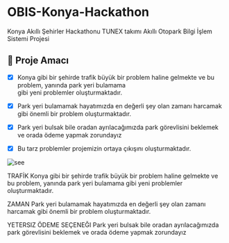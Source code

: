 # OBIS-Konya-Hackathon
Konya Akıllı Şehirler Hackathonu TUNEX takımı Akıllı Otopark Bilgi İşlem Sistemi Projesi

## 📑 Proje Amacı
- [x] Konya gibi bir şehirde trafik büyük bir problem haline
      gelmekte ve bu problem, yanında park yeri bulamama    
      gibi yeni problemler oluşturmaktadır.
- [x] Park yeri bulamamak hayatımızda en değerli şey olan
      zamanı harcamak gibi önemli bir problem
      oluşturmaktadır.
- [x] Park yeri bulsak bile oradan ayrılacağımızda park
      görevlisini beklemek ve orada ödeme yapmak zorundayız
- [x] Bu tarz problemler projemizin ortaya çıkışını oluşturmaktadır.


![see](https://i.hizliresim.com/7mttjil.png)

TRAFİK
Konya gibi bir şehirde trafik büyük bir problem haline
gelmekte ve bu problem, yanında park yeri bulamama
gibi yeni problemler oluşturmaktadır.

ZAMAN
Park yeri bulamamak hayatımızda en değerli şey olan
zamanı harcamak gibi önemli bir problem
oluşturmaktadır.

YETERSIZ ÖDEME SEÇENEĞI
Park yeri bulsak bile oradan ayrılacağımızda park
görevlisini beklemek ve orada ödeme yapmak zorundayız
